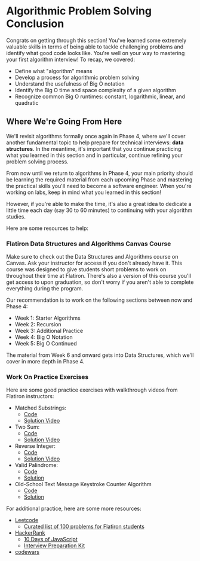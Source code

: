 # Algorithmic Problem Solving Conclusion

Congrats on getting through this section! You've learned some extremely valuable skills in terms of being able to tackle challenging problems and identify what good code looks like. You're well on your way to mastering your first algorithm interview! To recap, we covered:

- Define what "algorithm" means
- Develop a process for algorithmic problem solving
- Understand the usefulness of Big O notation
- Identify the Big O time and space complexity of a given algorithm
- Recognize common Big O runtimes: constant, logarithmic, linear, and quadratic

## Where We're Going From Here

We'll revisit algorithms formally once again in Phase 4, where we'll cover
another fundamental topic to help prepare for technical interviews: **data
structures**. In the meantime, it's important that you continue practicing what
you learned in this section and in particular, continue refining your problem
solving process.

From now until we return to algorithms in Phase 4, your main priority should be
learning the required material from each upcoming Phase and mastering the
practical skills you'll need to become a software engineer. When you're working
on labs, keep in mind what you learned in this section!

However, if you're able to make the time, it's also a great idea to dedicate
a little time each day (say 30 to 60 minutes) to continuing with your algorithm
studies.

Here are some resources to help:

### Flatiron Data Structures and Algorithms Canvas Course

Make sure to check out the Data Structures and Algorithms course on Canvas. Ask
your instructor for access if you don't already have it. This course was
designed to give students short problems to work on throughout their time at
Flatiron. There's also a version of this course you'll get access to upon
graduation, so don't worry if you aren't able to complete everything during the
program.

Our recommendation is to work on the following sections between now and Phase 4:

- Week 1: Starter Algorithms
- Week 2: Recursion
- Week 3: Additional Practice
- Week 4: Big O Notation
- Week 5: Big O Continued

The material from Week 6 and onward gets into Data Structures, which we'll cover
in more depth in Phase 4.

### Work On Practice Exercises

Here are some good practice exercises with walkthrough videos from Flatiron
instructors:

- Matched Substrings:
  - [Code](https://leetcode.com/playground/SeqrcHRz)
  - [Solution Video](https://www.youtube.com/watch?v=s7u-0K4SxUA)
- Two Sum:
  - [Code](https://leetcode.com/problems/two-sum)
  - [Solution Video](https://www.youtube.com/watch?v=qDEkdD4MfCY)
- Reverse Integer:
  - [Code](https://leetcode.com/problems/reverse-integer/)
  - [Solution Video](https://www.youtube.com/watch?v=P_98V9dwWHc)
- Valid Palindrome:
  - [Code](https://leetcode.com/problems/valid-palindrome/)
  - [Solution](https://www.youtube.com/watch?v=db7bp1LGkfU)
- Old-School Text Message Keystroke Counter Algorithm
  - [Code](https://www.codewars.com/kata/multi-tap-keypad-text-entry-on-an-old-mobile-phone)
  - [Solution](https://www.youtube.com/watch?v=g2a03A_ORzs)

For additional practice, here are some more resources:

- [Leetcode](https://leetcode.com/)
  - [Curated list of 100 problems for Flatiron students](https://leetcode.com/list/5r99deem/)
- [HackerRank](https://www.hackerrank.com/)
  - [10 Days of JavaScript](https://www.hackerrank.com/domains/tutorials/10-days-of-javascript)
  - [Interview Preparation Kit](https://www.hackerrank.com/interview/interview-preparation-kit)
- [codewars](https://www.codewars.com/)
